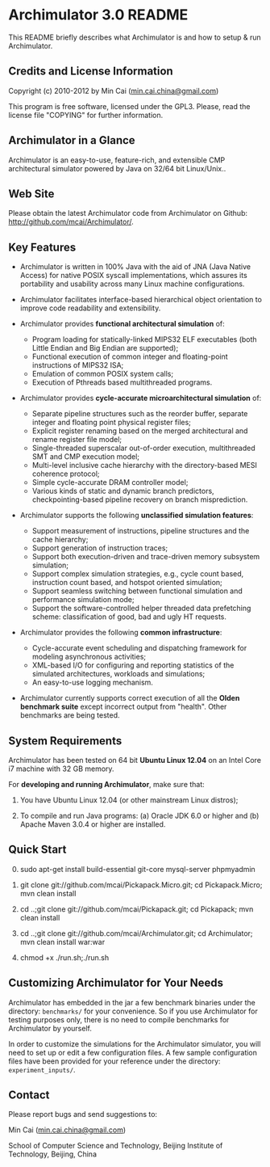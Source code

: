 Archimulator 3.0 README
========

This README briefly describes what Archimulator is and how to setup & run Archimulator.

Credits and License Information
------------------

Copyright (c) 2010-2012 by Min Cai (<min.cai.china@gmail.com>)

This program is free software, licensed under the GPL3.
Please, read the license file "COPYING" for further information.

Archimulator in a Glance
------------------

Archimulator is an easy-to-use, feature-rich, and extensible CMP architectural simulator powered by Java on 32/64 bit Linux/Unix..

Web Site
------------------

Please obtain the latest Archimulator code from Archimulator on Github: http://github.com/mcai/Archimulator/.

Key Features
------------------

- Archimulator is written in 100% Java with the aid of JNA (Java Native Access) for native POSIX syscall implementations,
  which assures its portability and usability across many Linux machine configurations.

- Archimulator facilitates interface-based hierarchical object orientation to improve code readability and extensibility.

- Archimulator provides **functional architectural simulation** of:
	- Program loading for statically-linked MIPS32 ELF executables (both Little Endian and Big Endian are supported);
	- Functional execution of common integer and floating-point instructions of MIPS32 ISA;
	- Emulation of common POSIX system calls;
	- Execution of Pthreads based multithreaded programs.

- Archimulator provides **cycle-accurate microarchitectural simulation** of:
	- Separate pipeline structures such as the reorder buffer, separate integer and floating point physical register files;
	- Explicit register renaming based on the merged architectural and rename register file model;
	- Single-threaded superscalar out-of-order execution, multithreaded SMT and CMP execution model;
	- Multi-level inclusive cache hierarchy with the directory-based MESI coherence protocol;
	- Simple cycle-accurate DRAM controller model;
	- Various kinds of static and dynamic branch predictors, checkpointing-based pipeline recovery on branch misprediction.

- Archimulator supports the following **unclassified simulation features**:
	- Support measurement of instructions, pipeline structures and the cache hierarchy;
	- Support generation of instruction traces;
	- Support both execution-driven and trace-driven memory subsystem simulation;
	- Support complex simulation strategies, e.g., cycle count based, instruction count based, and hotspot oriented simulation;
	- Support seamless switching between functional simulation and performance simulation mode;
	- Support the software-controlled helper threaded data prefetching scheme: classification of good, bad and ugly HT requests.

- Archimulator provides the following **common infrastructure**:
	- Cycle-accurate event scheduling and dispatching framework for modeling asynchronous activities;
	- XML-based I/O for configuring and reporting statistics of the simulated architectures, workloads and simulations;
	- An easy-to-use logging mechanism.

- Archimulator currently supports correct execution of all the **Olden benchmark suite** except incorrect output from "health".
  Other benchmarks are being tested.

System Requirements
------------------

Archimulator has been tested on 64 bit **Ubuntu Linux 12.04** on an Intel Core i7 machine with 32 GB memory.

For **developing and running Archimulator**, make sure that:

1. You have Ubuntu Linux 12.04 (or other mainstream Linux distros);

2. To compile and run Java programs: (a) Oracle JDK 6.0 or higher and (b) Apache Maven 3.0.4 or higher are installed.

Quick Start
------------------

0. sudo apt-get install build-essential git-core mysql-server phpmyadmin

1. git clone git://github.com/mcai/Pickapack.Micro.git;
cd Pickapack.Micro;
mvn clean install

2. cd ..;git clone git://github.com/mcai/Pickapack.git;
cd Pickapack;
mvn clean install

3. cd ..;git clone git://github.com/mcai/Archimulator.git;
cd Archimulator;
mvn clean install war:war

4. chmod +x ./run.sh;./run.sh

Customizing Archimulator for Your Needs
------------------

Archimulator has embedded in the jar a few benchmark binaries under the directory: `benchmarks/` for your convenience.
So if you use Archimulator for testing purposes only, there is no need to compile benchmarks for Archimulator by yourself.

In order to customize the simulations for the Archimulator simulator, you will need to set up or edit a few configuration files.
A few sample configuration files have been provided for your reference under the directory: `experiment_inputs/`.

Contact
------------------

Please report bugs and send suggestions to:

Min Cai (<min.cai.china@gmail.com>)

School of Computer Science and Technology, Beijing Institute of Technology, Beijing, China
